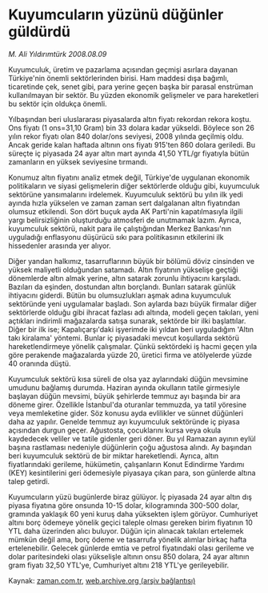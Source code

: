 # Kuyumcuların yüzünü düğünler güldürdü

*M. Ali Yıldırımtürk 2008.08.09*

<tr><td class="metin" colspan="2" style="padding-top: 20px; padding-left: 5px; padding-right: 10px;">Kuyumculuk, üretim ve pazarlama açısından geçmişi asırlara dayanan Türkiye'nin önemli sektörlerinden birisi. Ham maddesi dışa bağımlı, ticaretinde çek, senet gibi, para yerine geçen başka bir parasal enstrüman kullanılmayan bir sektör. Bu yüzden ekonomik gelişmeler ve para hareketleri bu sektör için oldukça önemli.</td></tr><tr><td class="metin" colspan="2" style="padding-top: 20px; padding-left: 5px; padding-right: 10px;"><p> Yılbaşından beri uluslararası piyasalarda altın fiyatı rekordan rekora koştu. Ons fiyatı (1 ons=31,10 Gram) bin 33 dolara kadar yükseldi. Böylece son 26 yılın rekor fiyatı olan 840 dolar/ons seviyesi, 2008 yılında geçilmiş oldu. Ancak geride kalan haftada altının ons fiyatı 915'ten 860 dolara geriledi. Bu süreçte iç piyasada 24 ayar altın mart ayında 41,50 YTL/gr fiyatıyla bütün zamanların en yüksek seviyesine tırmandı. 
<p> Konumuz altın fiyatını analiz etmek değil, Türkiye'de uygulanan ekonomik politikaların ve siyasi gelişmelerin diğer sektörlerde olduğu gibi, kuyumculuk sektörüne yansımalarını irdelemek. Kuyumculuk sektörü bu yılın ilk yedi ayında hızla yükselen ve zaman zaman sert dalgalanan altın fiyatından olumsuz etkilendi. Son dört buçuk ayda AK Parti'nin kapatılmasıyla ilgili yargı belirsizliğinin oluşturduğu atmosferi de unutmamak lazım. Ayrıca, kuyumculuk sektörü, nakit para ile çalıştığından Merkez Bankası'nın uyguladığı enflasyonu düşürücü sıkı para politikasının etkilerini ilk hissedenler arasında yer alıyor. 
<p> Diğer yandan halkımız, tasarruflarının büyük bir bölümü döviz cinsinden ve yüksek maliyetli olduğundan satamadı. Altın fiyatının yükselişe geçtiği dönemlerde altın almak yerine, altın satarak zorunlu ihtiyacını karşıladı. Bazıları da eşinden, dostundan altın borçlandı. Bunları satarak günlük ihtiyacını giderdi. Bütün bu olumsuzlukları aşmak adına kuyumculuk sektöründe yeni uygulamalar başladı. Son aylarda bazı büyük firmalar diğer sektörlerde olduğu gibi ihracat fazlası adı altında, modeli geçen takıları, yeni açtıkları indirimli mağazalarda satışa sunarak, sektörde bir ilki başlattılar. Diğer bir ilk ise; Kapalıçarşı'daki işyerimde iki yıldan beri uyguladığım 'Altın takı kiralama' yöntemi. Bunlar iç piyasadaki mevcut koşullarda sektörü hareketlendirmeye yönelik çalışmalar. Çünkü sektördeki iş hacmi geçen yıla göre perakende mağazalarda yüzde 20, üretici firma ve atölyelerde yüzde 40 oranında düştü.
<p> Kuyumculuk sektörü kısa süreli de olsa yaz aylarındaki düğün mevsimine umudunu bağlamış durumda. Haziran ayında okulların tatile girmesiyle başlayan düğün mevsimi, büyük şehirlerde temmuz ayı başında bir ara döneme girer. Özellikle İstanbul'da oturanlar temmuzda, ya tatil yöresine veya memleketine gider. Söz konusu ayda evlilikler ve sünnet düğünleri daha az yapılır. Genelde temmuz ayı kuyumculuk sektöründe iç piyasa açısından durgun geçer. Ağustosta, çocuklarını kursa veya okula kaydedecek veliler ve tatile gidenler geri döner. Bu yıl Ramazan ayının eylül başına rastlaması nedeniyle düğünlerin çoğu ağustosa alındı. Ay başından beri kuyumculuk sektörü de bir miktar hareketlendi. Ayrıca, altın fiyatlarındaki gerileme, hükümetin, çalışanların Konut Edindirme Yardımı (KEY) kesintilerini geri ödemesiyle piyasaya çıkan para, son günlerde altına talep getirdi.
<p> Kuyumcuların yüzü bugünlerde biraz gülüyor. İç piyasada 24 ayar altın dış piyasa fiyatına göre onsunda 10-15 dolar, kilogramında 300-500 dolar, gramında yaklaşık 60 yeni kuruş daha yüksekten işlem görüyor. Cumhuriyet altını borç ödemeye yönelik geçici taleple olması gereken birim fiyatının 10 YTL daha üzerinden alıcı buluyor. Düğün için alınacak takıları ertelemek mümkün değil ama, borç ödeme ve tasarrufa yönelik alımlar birkaç hafta ertelenebilir. Gelecek günlerde emtia ve petrol fiyatındaki olası gerileme ve dolar paritesindeki olası yükselişle altının onsu 850 dolara, 24 ayar altının gram fiyatı 32,50 YTL'ye, Cumhuriyet altını 218 YTL'ye gerileyebilir. <br/></p></p></p></p></p></td></tr>

Kaynak: [zaman.com.tr](http://zaman.com.tr/yazar.do?yazino=723898), [web.archive.org (arşiv bağlantısı)](http://web.archive.org/web/20080828123921/http://www.zaman.com.tr:80/yazar.do?yazino=723898)

